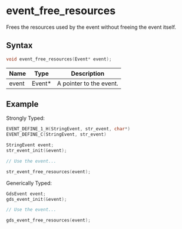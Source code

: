 # event_free_resources

Frees the resources used by the event without freeing the event itself.

## Syntax

```c
void event_free_resources(Event* event);
```

| Name | Type | Description |
| --- | --- | --- |
| event | Event* | A pointer to the event. |

## Example

Strongly Typed:

```c
EVENT_DEFINE_1_H(StringEvent, str_event, char*)
EVENT_DEFINE_C(StringEvent, str_event)

StringEvent event;
str_event_init(&event);

// Use the event...

str_event_free_resources(event);
```

Generically Typed:
```c
GdsEvent event;
gds_event_init(&event);

// Use the event...

gds_event_free_resources(event);
```